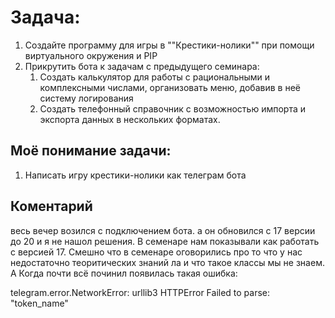 # Задача:

1. Создайте программу для игры в ""Крестики-нолики"" при помощи виртуального окружения и PIP
2. Прикрутить бота к задачам с предыдущего семинара:
   1. Создать калькулятор для работы с рациональными и комплексными числами, организовать меню, добавив в неё систему логирования
   2. Создать телефонный справочник с возможностью импорта и экспорта данных в нескольких форматах.


## Моё понимание задачи:

1. Написать игру крестики-нолики как телеграм бота


## Коментарий

весь вечер возился с подключением бота. а он обновился с 17 версии до 20 и я не нашол решения. В семенаре нам показывали как работать с версией 17. Смешно что в семенаре оговорились про то что у нас недостаточно теоритических знаний ла и что такое классы мы не знаем. А Когда почти всё починил появилась такая ошибка:

telegram.error.NetworkError: urllib3 HTTPError Failed to parse: "token_name"